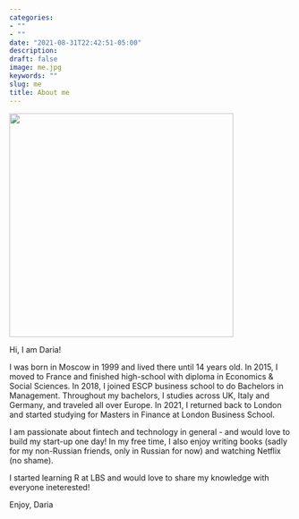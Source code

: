 ```yaml
---
categories:
- ""
- ""
date: "2021-08-31T22:42:51-05:00"
description: 
draft: false
image: me.jpg
keywords: ""
slug: me
title: About me
---
```


<img src="/Users/dariagneusheva/Desktop/LBS Courses/Data Analytics/my_website/static/img/post" width="400"/>

Hi, I am Daria!

I was born in Moscow in 1999 and lived there until 14 years old. In 2015, I moved to France and finished high-school with diploma in Economics & Social Sciences. In 2018, I joined ESCP business school to do Bachelors in Management. Throughout my bachelors, I studies across UK, Italy and Germany, and traveled all over Europe. In 2021, I returned back to London and started studying for Masters in Finance at London Business School.

I am passionate about fintech and technology in general - and would love to build my start-up one day! In my free time, I also enjoy writing books (sadly for my non-Russian friends, only in Russian for now) and watching Netflix (no shame). 

I started learning R at LBS and would love to share my knowledge with everyone ineterested!

Enjoy,
Daria